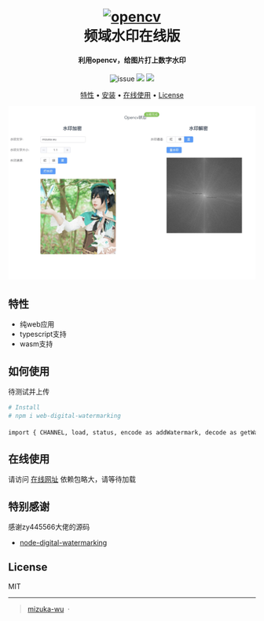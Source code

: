 
<h1 align="center">
  <br>
  <a href="https://www.mizuka.top/web-digital-watermarking/index.html"><img src="https://www.w3cschool.cn/attachments/image/20170811/1502432091659574.jpg" alt="opencv" width="200"></a>
  <br>
  频域水印在线版
  <br>
</h1>

<h4 align="center">利用opencv，给图片打上数字水印</h4>

<p align="center">
  <img src="https://img.shields.io/github/issues/mizuka-wu/web-digital-watermarking"
         alt="issue">
  <img src="https://img.shields.io/github/license/mizuka-wu/web-digital-watermarking">
<img src="https://img.shields.io/github/stars/mizuka-wu/web-digital-watermarking">
</p>

<p align="center">
  <a href="#特性">特性</a> •
  <a href="#安装">安装</a> •
  <a href="#在线使用">在线使用</a> •
  <a href="#license">License</a>
</p>

![screenshot](https://github.com/mizuka-wu/web-digital-watermarking/blob/master/demo.png?raw=true)

## 特性

* 纯web应用
* typescript支持
* wasm支持

## 如何使用

待测试并上传

```bash
# Install
# npm i web-digital-watermarking

import { CHANNEL, load, status, encode as addWatermark, decode as getWatermark } from '@mizuka/web-digital-watermarking'

```

## 在线使用

请访问 [在线网址](https://www.mizuka.top/web-digital-watermarking/index.html) 依赖包略大，请等待加载

## 特别感谢

感谢zy445566大佬的源码

* [node-digital-watermarking](https://github.com/zy445566/node-digital-watermarking)

## License

MIT

---

> [mizuka-wu](https://www.mizuka.top) &nbsp;&middot;&nbsp;
